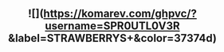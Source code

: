 ## <p align="center">![](https://komarev.com/ghpvc/?username=SPR0UTL0V3R &label=STRAWBERRYS+&color=37374d)
